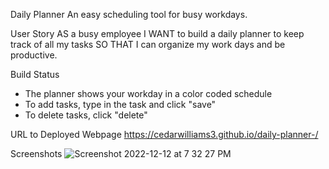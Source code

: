 Daily Planner
An easy scheduling tool for busy workdays.

User Story
AS a busy employee I WANT to build a daily planner to keep track of all my tasks SO THAT I can organize my work days and be productive. 

Build Status
- The planner shows your workday in a color coded schedule 
- To add tasks, type in the task and click "save" 
- To delete tasks, click "delete"


URL to Deployed Webpage
https://cedarwilliams3.github.io/daily-planner-/

Screenshots
![Screenshot 2022-12-12 at 7 32 27 PM](https://user-images.githubusercontent.com/117104359/207220118-e2572c4d-a4d6-4c76-87b6-1f59c39c280d.png)
